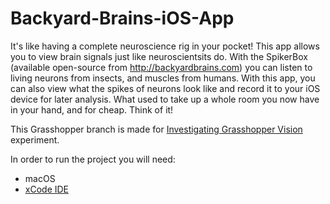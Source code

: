 Backyard-Brains-iOS-App
=======================

It's like having a complete neuroscience rig in your pocket!  This app allows you to view brain signals just like
neuroscientsits do.  With the SpikerBox (available open-source from http://backyardbrains.com) you can 
listen to living neurons from insects, and muscles from humans.  With this app, you can also view what the spikes 
of neurons look like and record it to your iOS device for later analysis. 
What used to take up a whole room you now have in your hand, and for cheap. Think of it!

This Grasshopper branch is made for [Investigating Grasshopper Vision](https://backyardbrains.com/experiments/grasshoppervision) experiment. 

In order to run the project you will need:
- macOS 
- [xCode IDE](https://developer.apple.com/xcode/)




